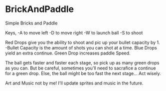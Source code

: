 # BrickAndPaddle
Simple Bricks and Paddle

Keys,
  -A to move left
  -D to move right
  -W to launch ball
  -S to shoot
  
Red Drops give you the ability to shoot and pic up your bullet capacity by 1.
  -Bullet Capacity is the amount of shots you can shot at a time.
Blue Drops yield an extra continue.
Green Drop increases paddle Speed.

The ball gets faster and faster each stage, so pick up as many green drops as you can. But be careful,
sometimes you'll need to sacrafice a continue for a green drop. Else, the ball might be too fast the next stage...
Act wisely. 

Art and Music not by me! I'll update sprites and music in the future.
